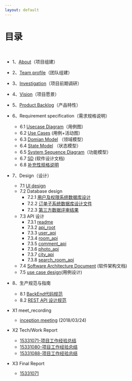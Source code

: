 ```yaml
---
layout: default
---
```


# [](#TOC)目录

&nbsp;&nbsp; 

* 1、[About](01-about)（项目组建）
* 2、[Team profile](02-team-profile)（团队组建）
* 3、[Investigation](doc/03-Investigation)（项目前期调研）
* 4、[Vision](doc/04-Vision)（项目愿景）
* 5、[Product Backlog](doc/backlog)（产品特性）
* 6、Requirement specification（需求规格说明）
    - 6.1 [Usecase Diagram](doc/usecase_diagram)（用例图）
    - 6.2 [Use Cases]() (用例+活动图）
    - 6.3 [Domian Model](doc/course-SDP/rentRoomDomain) （领域模型）
    - 6.4 [State Model](doc/course-SDP/rentOrderState) （状态模型）
    - 6.5 [System Sequence Diagram](doc/course-SDP/createRoomSequence)（功能模型）
    - 6.7 [SD](https://github.com/WindyMen/Dashboard/blob/gh-pages/doc/SD.md) (软件设计文档)
    - 6.8 [补充性规格说明](doc/SSD)
* 7、Design（设计）
    - 7.1 [UI design](doc/UI_design/ui_document)        
    - 7.2 Database design    
      - 7.2.1 [用户及权限系统数据库设计](doc/course-SDP/datebaseModel)    
      - 7.2.2 [订单子系统数据库设计文件](doc/database/rentRoom)    
      - 7.2.3 [第三方数据评审结果](doc/database/databaseComment)
    - 7.3 API 设计  
        - 7.3.1 [readme](doc/API%20Design)
        - 7.3.2 [api_root](doc/API%20Design/apiRoot)  
        - 7.3.3 [user_api](doc/API%20Design/user_api)  
        - 7.3.4 [room_api](doc/API%20Design/room_api)  
        - 7.3.5 [comment_api](doc/API%20Design/comment_api)  
        - 7.3.6 [photo_api](doc/API%20Design/photo_api)  
        - 7.3.7 [city_api](doc/API%20Design/Country_Province_City_Town_api)  
        - 7.3.8 [search_room_api](doc/API%20Design/SearchRoom_api)
    - 7.4 [Software Architecture Document](doc/SAD) (软件架构文档)
    - 7.5 [use case design](doc/useCaseDesign/ECB)(用例设计)
* 8、生产规范与指南
    - 8.1 [BackEnd代码规范](doc/BackEnd代码规范)
    - 8.2 [REST API 设计规范](doc/REST_API设计规范)

* X1 meet_recording
    - [inception meeting](doc/meet_recording/项目启动会议) (2018/03/24)

* X2 Tech/Work Report
    - [15331071-项目工作经验总结](doc/tech_report/15331071)
    - [15331080-项目工作经验总结](doc/tech_report/15331080_techReport.pdf)
    - [15331088-项目工作经验总结](doc/tech_report/15331088_techReport)

* X3 Final Report    
    - [15331071]()

